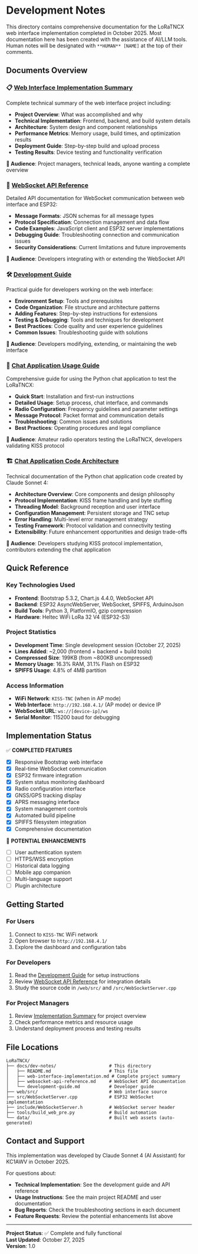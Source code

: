 # Development Notes

This directory contains comprehensive documentation for the LoRaTNCX web interface implementation completed in October 2025. Most documentation here has been created with the assistance of AI/LLM tools. Human notes will be designated with `**HUMAN** [NAME]` at the top of their comments.

## Documents Overview

### 📋 [Web Interface Implementation Summary](web-interface-implementation.md)
Complete technical summary of the web interface project including:
- **Project Overview**: What was accomplished and why
- **Technical Implementation**: Frontend, backend, and build system details  
- **Architecture**: System design and component relationships
- **Performance Metrics**: Memory usage, build times, and optimization results
- **Deployment Guide**: Step-by-step build and upload process
- **Testing Results**: Device testing and functionality verification

**👥 Audience**: Project managers, technical leads, anyone wanting a complete overview

### 🔌 [WebSocket API Reference](websocket-api-reference.md)
Detailed API documentation for WebSocket communication between web interface and ESP32:
- **Message Formats**: JSON schemas for all message types
- **Protocol Specification**: Connection management and data flow
- **Code Examples**: JavaScript client and ESP32 server implementations
- **Debugging Guide**: Troubleshooting connection and communication issues
- **Security Considerations**: Current limitations and future improvements

**👥 Audience**: Developers integrating with or extending the WebSocket API

### 🛠️ [Development Guide](development-guide.md)
Practical guide for developers working on the web interface:
- **Environment Setup**: Tools and prerequisites
- **Code Organization**: File structure and architecture patterns
- **Adding Features**: Step-by-step instructions for extensions
- **Testing & Debugging**: Tools and techniques for development
- **Best Practices**: Code quality and user experience guidelines
- **Common Issues**: Troubleshooting guide with solutions

**👥 Audience**: Developers modifying, extending, or maintaining the web interface

### 💬 [Chat Application Usage Guide](chat-app-usage-guide.md)
Comprehensive guide for using the Python chat application to test the LoRaTNCX:
- **Quick Start**: Installation and first-run instructions
- **Detailed Usage**: Setup process, chat interface, and commands
- **Radio Configuration**: Frequency guidelines and parameter settings
- **Message Protocol**: Packet format and communication details
- **Troubleshooting**: Common issues and solutions
- **Best Practices**: Operating procedures and legal compliance

**👥 Audience**: Amateur radio operators testing the LoRaTNCX, developers validating KISS protocol

### 🏗️ [Chat Application Code Architecture](chat-app-code-architecture.md)
Technical documentation of the Python chat application code created by Claude Sonnet 4:
- **Architecture Overview**: Core components and design philosophy
- **Protocol Implementation**: KISS frame handling and byte stuffing
- **Threading Model**: Background reception and user interface
- **Configuration Management**: Persistent storage and TNC setup
- **Error Handling**: Multi-level error management strategy
- **Testing Framework**: Protocol validation and connectivity testing
- **Extensibility**: Future enhancement opportunities and design trade-offs

**👥 Audience**: Developers studying KISS protocol implementation, contributors extending the chat application

## Quick Reference

### Key Technologies Used
- **Frontend**: Bootstrap 5.3.2, Chart.js 4.4.0, WebSocket API
- **Backend**: ESP32 AsyncWebServer, WebSocket, SPIFFS, ArduinoJson
- **Build Tools**: Python 3, PlatformIO, gzip compression
- **Hardware**: Heltec WiFi LoRa 32 V4 (ESP32-S3)

### Project Statistics
- **Development Time**: Single development session (October 27, 2025)
- **Lines Added**: ~2,000 (frontend + backend + build tools)
- **Compressed Size**: 199KB (from ~800KB uncompressed)
- **Memory Usage**: 16.3% RAM, 31.1% Flash on ESP32
- **SPIFFS Usage**: 4.8% of 4MB partition

### Access Information
- **WiFi Network**: `KISS-TNC` (when in AP mode)
- **Web Interface**: `http://192.168.4.1/` (AP mode) or device IP
- **WebSocket URL**: `ws://[device-ip]/ws`
- **Serial Monitor**: 115200 baud for debugging

## Implementation Status

✅ **COMPLETED FEATURES**
- [x] Responsive Bootstrap web interface
- [x] Real-time WebSocket communication
- [x] ESP32 firmware integration
- [x] System status monitoring dashboard
- [x] Radio configuration interface
- [x] GNSS/GPS tracking display
- [x] APRS messaging interface
- [x] System management controls
- [x] Automated build pipeline
- [x] SPIFFS filesystem integration
- [x] Comprehensive documentation

🔄 **POTENTIAL ENHANCEMENTS**
- [ ] User authentication system
- [ ] HTTPS/WSS encryption
- [ ] Historical data logging
- [ ] Mobile app companion
- [ ] Multi-language support
- [ ] Plugin architecture

## Getting Started

### For Users
1. Connect to `KISS-TNC` WiFi network
2. Open browser to `http://192.168.4.1/`
3. Explore the dashboard and configuration tabs

### For Developers
1. Read the [Development Guide](development-guide.md) for setup instructions
2. Review [WebSocket API Reference](websocket-api-reference.md) for integration details
3. Study the source code in `/web/src/` and `/src/WebSocketServer.cpp`

### For Project Managers
1. Review [Implementation Summary](web-interface-implementation.md) for project overview
2. Check performance metrics and resource usage
3. Understand deployment process and testing results

## File Locations

```
LoRaTNCX/
├── docs/dev-notes/                    # This directory
│   ├── README.md                      # This file
│   ├── web-interface-implementation.md # Complete project summary
│   ├── websocket-api-reference.md     # WebSocket API documentation
│   └── development-guide.md           # Developer guide
├── web/src/                           # Web interface source
├── src/WebSocketServer.cpp            # ESP32 WebSocket implementation
├── include/WebSocketServer.h          # WebSocket server header
├── tools/build_web_pre.py             # Build automation
└── data/                              # Built web assets (auto-generated)
```

## Contact and Support

This implementation was developed by Claude Sonnet 4 (AI Assistant) for KC1AWV in October 2025. 

For questions about:
- **Technical Implementation**: See the development guide and API reference
- **Usage Instructions**: See the main project README and user documentation
- **Bug Reports**: Check the troubleshooting sections in each document
- **Feature Requests**: Review the potential enhancements list above

---

**Project Status**: ✅ Complete and fully functional  
**Last Updated**: October 27, 2025  
**Version**: 1.0